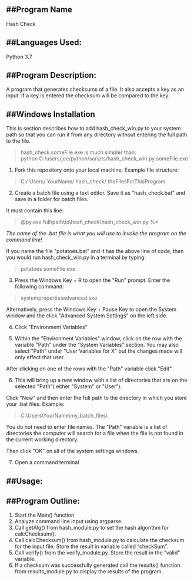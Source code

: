 ##Program Name
---
Hash Check

##Languages Used:
---
Python 3.7

##Program Description:
---
A program that generates checksums of a file. It also accepts a key as an input. If a key is entered the checksum will be compared to the key.

##Windows Installation
---

This is section describes how to add hash_check_win.py to your system path so that you can run it from any directory without entering the full path to the file.
> hash_check someFile.exe 
is much simpler than:  
> python C:/users/joe/python/scripts/hash_check_win.py someFile.exe  

1. Fork this repository onto your local machine. Example file structure:
> C:/ Users/ YourName/ hash_check/ theFilesForThisProgram

2. Create a batch file using a text editor. Save it as "hash_check.bat" and save in a folder for batch files.  

It must contain this line:  
> @py.exe full\path\to\hash_check\hash_check_win.py %*    

*The name of the .bat file is what you will use to invoke the program on the command line!*

If you name the file "potatoes.bat" and it has the above line of code, then you would run hash_check_win.py in a terminal by typing:
> potatoes someFile.exe

3. Press the Windows Key + R to open the "Run" prompt. Enter the following command:
> systempropertiesadvanced.exe

Alternatively, press the Windows Key + Pause Key to open the System window and the click "Advanced System Settings" on the left side.

4. Click "Environment Variables"

5.  Within the "Environment Variables" window, click on the row with the variable "Path" under the "System Variables" section. You may also select "Path" under "User Variables for X" but the changes made will only effect that user.  

After clicking on one of the rows with the "Path" variable click "Edit".

6. This will bring up a new window with a list of directories that are on the selected "Path"( either "System" or "User").

Click "New" and then enter the full path to the directory in which you store your .bat files. 
Example:
> C:\Users\YourName\my_batch_files\

You do not need to enter file names. The "Path" variable is a list of directories the computer will search for a file when the file is not found in the current working directory.

Then click "OK" on all of the system settings windows.

7. Open a command terminal 


##Usage:
---


##Program Outline:
---

1. Start the Main() function.
2. Analyze command line input using argparse.
3. Call getAlg() from hash_module.py to set the hash algorithm for calcChecksum().
4. Call calcChecksum() from hash_module.py to calculate the checksum for the input file. Store the result in variable called “checkSum”.
5. Call verify() from the verify_module.py. Store the result in the “valid” variable.
6. If a checksum was successfully generated call the results() function from results_module.py to display the results of the program.

